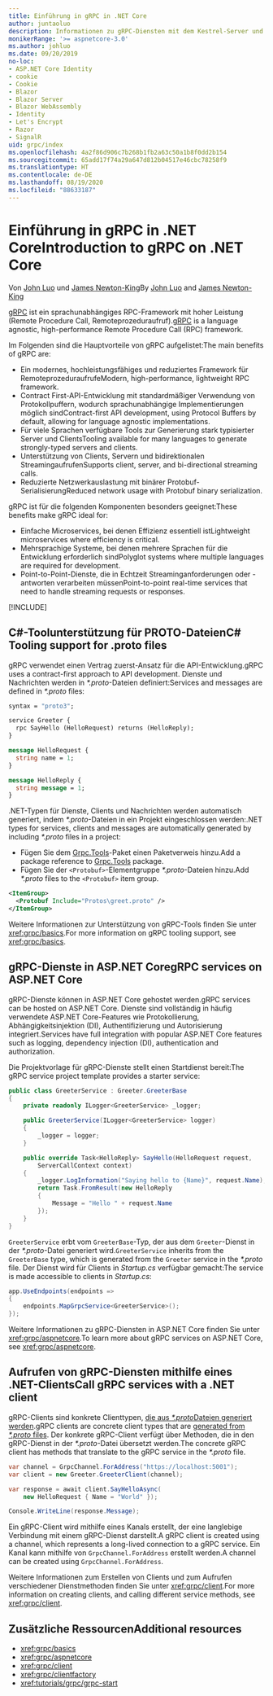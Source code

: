 ```yaml
---
title: Einführung in gRPC in .NET Core
author: juntaoluo
description: Informationen zu gRPC-Diensten mit dem Kestrel-Server und dem ASP.NET Core-Stapel
monikerRange: '>= aspnetcore-3.0'
ms.author: johluo
ms.date: 09/20/2019
no-loc:
- ASP.NET Core Identity
- cookie
- Cookie
- Blazor
- Blazor Server
- Blazor WebAssembly
- Identity
- Let's Encrypt
- Razor
- SignalR
uid: grpc/index
ms.openlocfilehash: 4a2f86d906c7b268b1fb2a63c50a1b8f0dd2b154
ms.sourcegitcommit: 65add17f74a29a647d812b04517e46cbc78258f9
ms.translationtype: HT
ms.contentlocale: de-DE
ms.lasthandoff: 08/19/2020
ms.locfileid: "88633187"
---
```

# <a name="introduction-to-grpc-on-net-core"></a><span data-ttu-id="34fe3-103">Einführung in gRPC in .NET Core</span><span class="sxs-lookup"><span data-stu-id="34fe3-103">Introduction to gRPC on .NET Core</span></span>

<span data-ttu-id="34fe3-104">Von [John Luo](https://github.com/juntaoluo) und [James Newton-King](https://twitter.com/jamesnk)</span><span class="sxs-lookup"><span data-stu-id="34fe3-104">By [John Luo](https://github.com/juntaoluo) and [James Newton-King](https://twitter.com/jamesnk)</span></span>

<span data-ttu-id="34fe3-105">[gRPC](https://grpc.io/docs/guides/) ist ein sprachunabhängiges RPC-Framework mit hoher Leistung (Remote Procedure Call, Remoteprozeduraufruf).</span><span class="sxs-lookup"><span data-stu-id="34fe3-105">[gRPC](https://grpc.io/docs/guides/) is a language agnostic, high-performance Remote Procedure Call (RPC) framework.</span></span>

<span data-ttu-id="34fe3-106">Im Folgenden sind die Hauptvorteile von gRPC aufgelistet:</span><span class="sxs-lookup"><span data-stu-id="34fe3-106">The main benefits of gRPC are:</span></span>
* <span data-ttu-id="34fe3-107">Ein modernes, hochleistungsfähiges und reduziertes Framework für Remoteprozeduraufrufe</span><span class="sxs-lookup"><span data-stu-id="34fe3-107">Modern, high-performance, lightweight RPC framework.</span></span>
* <span data-ttu-id="34fe3-108">Contract First-API-Entwicklung mit standardmäßiger Verwendung von Protokollpuffern, wodurch sprachunabhängige Implementierungen möglich sind</span><span class="sxs-lookup"><span data-stu-id="34fe3-108">Contract-first API development, using Protocol Buffers by default, allowing for language agnostic implementations.</span></span>
* <span data-ttu-id="34fe3-109">Für viele Sprachen verfügbare Tools zur Generierung stark typisierter Server und Clients</span><span class="sxs-lookup"><span data-stu-id="34fe3-109">Tooling available for many languages to generate strongly-typed servers and clients.</span></span>
* <span data-ttu-id="34fe3-110">Unterstützung von Clients, Servern und bidirektionalen Streamingaufrufen</span><span class="sxs-lookup"><span data-stu-id="34fe3-110">Supports client, server, and bi-directional streaming calls.</span></span>
* <span data-ttu-id="34fe3-111">Reduzierte Netzwerkauslastung mit binärer Protobuf-Serialisierung</span><span class="sxs-lookup"><span data-stu-id="34fe3-111">Reduced network usage with Protobuf binary serialization.</span></span>

<span data-ttu-id="34fe3-112">gRPC ist für die folgenden Komponenten besonders geeignet:</span><span class="sxs-lookup"><span data-stu-id="34fe3-112">These benefits make gRPC ideal for:</span></span>
* <span data-ttu-id="34fe3-113">Einfache Microservices, bei denen Effizienz essentiell ist</span><span class="sxs-lookup"><span data-stu-id="34fe3-113">Lightweight microservices where efficiency is critical.</span></span>
* <span data-ttu-id="34fe3-114">Mehrsprachige Systeme, bei denen mehrere Sprachen für die Entwicklung erforderlich sind</span><span class="sxs-lookup"><span data-stu-id="34fe3-114">Polyglot systems where multiple languages are required for development.</span></span>
* <span data-ttu-id="34fe3-115">Point-to-Point-Dienste, die in Echtzeit Streaminganforderungen oder -antworten verarbeiten müssen</span><span class="sxs-lookup"><span data-stu-id="34fe3-115">Point-to-point real-time services that need to handle streaming requests or responses.</span></span>

[!INCLUDE[](~/includes/gRPCazure.md)]

## <a name="c-tooling-support-for-proto-files"></a><span data-ttu-id="34fe3-116">C#-Toolunterstützung für PROTO-Dateien</span><span class="sxs-lookup"><span data-stu-id="34fe3-116">C# Tooling support for .proto files</span></span>

<span data-ttu-id="34fe3-117">gRPC verwendet einen Vertrag zuerst-Ansatz für die API-Entwicklung.</span><span class="sxs-lookup"><span data-stu-id="34fe3-117">gRPC uses a contract-first approach to API development.</span></span> <span data-ttu-id="34fe3-118">Dienste und Nachrichten werden in *\*.proto*-Dateien definiert:</span><span class="sxs-lookup"><span data-stu-id="34fe3-118">Services and messages are defined in *\*.proto* files:</span></span>

```protobuf
syntax = "proto3";

service Greeter {
  rpc SayHello (HelloRequest) returns (HelloReply);
}

message HelloRequest {
  string name = 1;
}

message HelloReply {
  string message = 1;
}
```

<span data-ttu-id="34fe3-119">.NET-Typen für Dienste, Clients und Nachrichten werden automatisch generiert, indem *\*.proto*-Dateien in ein Projekt eingeschlossen werden:</span><span class="sxs-lookup"><span data-stu-id="34fe3-119">.NET types for services, clients and messages are automatically generated by including *\*.proto* files in a project:</span></span>

* <span data-ttu-id="34fe3-120">Fügen Sie dem [Grpc.Tools](https://www.nuget.org/packages/Grpc.Tools/)-Paket einen Paketverweis hinzu.</span><span class="sxs-lookup"><span data-stu-id="34fe3-120">Add a package reference to [Grpc.Tools](https://www.nuget.org/packages/Grpc.Tools/) package.</span></span>
* <span data-ttu-id="34fe3-121">Fügen Sie der `<Protobuf>`-Elementgruppe *\*.proto*-Dateien hinzu.</span><span class="sxs-lookup"><span data-stu-id="34fe3-121">Add *\*.proto* files to the `<Protobuf>` item group.</span></span>

```xml
<ItemGroup>
  <Protobuf Include="Protos\greet.proto" />
</ItemGroup>
```

<span data-ttu-id="34fe3-122">Weitere Informationen zur Unterstützung von gRPC-Tools finden Sie unter <xref:grpc/basics>.</span><span class="sxs-lookup"><span data-stu-id="34fe3-122">For more information on gRPC tooling support, see <xref:grpc/basics>.</span></span>

## <a name="grpc-services-on-aspnet-core"></a><span data-ttu-id="34fe3-123">gRPC-Dienste in ASP.NET Core</span><span class="sxs-lookup"><span data-stu-id="34fe3-123">gRPC services on ASP.NET Core</span></span>

<span data-ttu-id="34fe3-124">gRPC-Dienste können in ASP.NET Core gehostet werden.</span><span class="sxs-lookup"><span data-stu-id="34fe3-124">gRPC services can be hosted on ASP.NET Core.</span></span> <span data-ttu-id="34fe3-125">Dienste sind vollständig in häufig verwendete ASP.NET Core-Features wie Protokollierung, Abhängigkeitsinjektion (DI), Authentifizierung und Autorisierung integriert.</span><span class="sxs-lookup"><span data-stu-id="34fe3-125">Services have full integration with popular ASP.NET Core features such as logging, dependency injection (DI), authentication and authorization.</span></span>

<span data-ttu-id="34fe3-126">Die Projektvorlage für gRPC-Dienste stellt einen Startdienst bereit:</span><span class="sxs-lookup"><span data-stu-id="34fe3-126">The gRPC service project template provides a starter service:</span></span>

```csharp
public class GreeterService : Greeter.GreeterBase
{
    private readonly ILogger<GreeterService> _logger;

    public GreeterService(ILogger<GreeterService> logger)
    {
        _logger = logger;
    }

    public override Task<HelloReply> SayHello(HelloRequest request,
        ServerCallContext context)
    {
        _logger.LogInformation("Saying hello to {Name}", request.Name);
        return Task.FromResult(new HelloReply 
        {
            Message = "Hello " + request.Name
        });
    }
}
```

<span data-ttu-id="34fe3-127">`GreeterService` erbt vom `GreeterBase`-Typ, der aus dem `Greeter`-Dienst in der *\*.proto*-Datei generiert wird.</span><span class="sxs-lookup"><span data-stu-id="34fe3-127">`GreeterService` inherits from the `GreeterBase` type, which is generated from the `Greeter` service in the *\*.proto* file.</span></span> <span data-ttu-id="34fe3-128">Der Dienst wird für Clients in *Startup.cs* verfügbar gemacht:</span><span class="sxs-lookup"><span data-stu-id="34fe3-128">The service is made accessible to clients in *Startup.cs*:</span></span>

```csharp
app.UseEndpoints(endpoints =>
{
    endpoints.MapGrpcService<GreeterService>();
});
```

<span data-ttu-id="34fe3-129">Weitere Informationen zu gRPC-Diensten in ASP.NET Core finden Sie unter <xref:grpc/aspnetcore>.</span><span class="sxs-lookup"><span data-stu-id="34fe3-129">To learn more about gRPC services on ASP.NET Core, see <xref:grpc/aspnetcore>.</span></span>

## <a name="call-grpc-services-with-a-net-client"></a><span data-ttu-id="34fe3-130">Aufrufen von gRPC-Diensten mithilfe eines .NET-Clients</span><span class="sxs-lookup"><span data-stu-id="34fe3-130">Call gRPC services with a .NET client</span></span>

<span data-ttu-id="34fe3-131">gRPC-Clients sind konkrete Clienttypen, [die aus *\*.proto*Dateien generiert werden](xref:grpc/basics#generated-c-assets).</span><span class="sxs-lookup"><span data-stu-id="34fe3-131">gRPC clients are concrete client types that are [generated from *\*.proto* files](xref:grpc/basics#generated-c-assets).</span></span> <span data-ttu-id="34fe3-132">Der konkrete gRPC-Client verfügt über Methoden, die in den gRPC-Dienst in der *\*.proto*-Datei übersetzt werden.</span><span class="sxs-lookup"><span data-stu-id="34fe3-132">The concrete gRPC client has methods that translate to the gRPC service in the *\*.proto* file.</span></span>

```csharp
var channel = GrpcChannel.ForAddress("https://localhost:5001");
var client = new Greeter.GreeterClient(channel);

var response = await client.SayHelloAsync(
    new HelloRequest { Name = "World" });

Console.WriteLine(response.Message);
```

<span data-ttu-id="34fe3-133">Ein gRPC-Client wird mithilfe eines Kanals erstellt, der eine langlebige Verbindung mit einem gRPC-Dienst darstellt.</span><span class="sxs-lookup"><span data-stu-id="34fe3-133">A gRPC client is created using a channel, which represents a long-lived connection to a gRPC service.</span></span> <span data-ttu-id="34fe3-134">Ein Kanal kann mithilfe von `GrpcChannel.ForAddress` erstellt werden.</span><span class="sxs-lookup"><span data-stu-id="34fe3-134">A channel can be created using `GrpcChannel.ForAddress`.</span></span>

<span data-ttu-id="34fe3-135">Weitere Informationen zum Erstellen von Clients und zum Aufrufen verschiedener Dienstmethoden finden Sie unter <xref:grpc/client>.</span><span class="sxs-lookup"><span data-stu-id="34fe3-135">For more information on creating clients, and calling different service methods, see <xref:grpc/client>.</span></span>

## <a name="additional-resources"></a><span data-ttu-id="34fe3-136">Zusätzliche Ressourcen</span><span class="sxs-lookup"><span data-stu-id="34fe3-136">Additional resources</span></span>

* <xref:grpc/basics>
* <xref:grpc/aspnetcore>
* <xref:grpc/client>
* <xref:grpc/clientfactory>
* <xref:tutorials/grpc/grpc-start>
